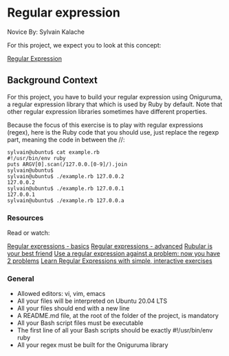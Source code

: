 # Regular expression
 Novice
 By: Sylvain Kalache


For this project, we expect you to look at this concept:

[Regular Expression](https://intranet.atlasschool.com/concepts/819)

## Background Context
For this project, you have to build your regular expression using Oniguruma, a regular expression library that which is used by Ruby by default. Note that other regular expression libraries sometimes have different properties.

Because the focus of this exercise is to play with regular expressions (regex), here is the Ruby code that you should use, just replace the regexp part, meaning the code in between the //:

	sylvain@ubuntu$ cat example.rb
	#!/usr/bin/env ruby
	puts ARGV[0].scan(/127.0.0.[0-9]/).join
	sylvain@ubuntu$
	sylvain@ubuntu$ ./example.rb 127.0.0.2
	127.0.0.2
	sylvain@ubuntu$ ./example.rb 127.0.0.1
	127.0.0.1
	sylvain@ubuntu$ ./example.rb 127.0.0.a

### Resources
Read or watch:

[Regular expressions - basics](https://intranet.atlasschool.com/rltoken/VkgS4EcWrS_9qbfpRAzdbw)
[Regular expressions - advanced](https://intranet.atlasschool.com/rltoken/Cm4UeO6Qz0o90oRCZzD4dQ)
[Rubular is your best friend](https://intranet.atlasschool.com/rltoken/g8QKml77jEjwXwGrNKSMnw)
[Use a regular expression against a problem: now you have 2 problems](https://intranet.atlasschool.com/rltoken/j8HifOUrYnDyjNV-KwCibw)
[Learn Regular Expressions with simple, interactive exercises](https://intranet.atlasschool.com/rltoken/2wFrv2KDEeF1OKKX8CrtsQ)

### General
+ Allowed editors: vi, vim, emacs
+ All your files will be interpreted on Ubuntu 20.04 LTS
+ All your files should end with a new line
+ A README.md file, at the root of the folder of the project, is mandatory
+ All your Bash script files must be executable
+ The first line of all your Bash scripts should be exactly 		#!/usr/bin/env ruby
+ All your regex must be built for the Oniguruma library